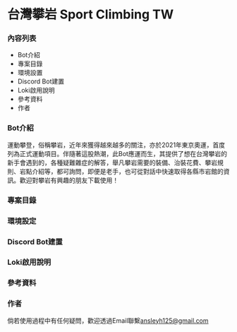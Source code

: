 # 台灣攀岩 Sport Climbing TW
### 內容列表
- Bot介紹
- 專案目錄
- 環境設置
- Discord Bot建置
- Loki啟用說明
- 參考資料
- 作者
### Bot介紹 ###
運動攀登，俗稱攀岩，近年來獲得越來越多的關注，亦於2021年東京奧運，首度列為正式運動項目。伴隨著這股熱潮，此Bot應運而生，其提供了想在台灣攀岩的新手會遇到的，各種疑難雜症的解答，舉凡攀岩需要的裝備、治裝花費、攀岩規則、岩點介紹等，都可詢問，即便是老手，也可從對話中快速取得各縣市岩館的資訊。歡迎對攀岩有興趣的朋友下載使用！

### 專案目錄

### 環境設定

### Discord Bot建置

### Loki啟用說明

### 參考資料

### 作者
倘若使用過程中有任何疑問，歡迎透過Email聯繫<a href="https://mail.google.com/mail/u/0/?tab=rm&ogbl#inbox">ansleyh125@gmail.com</a>
